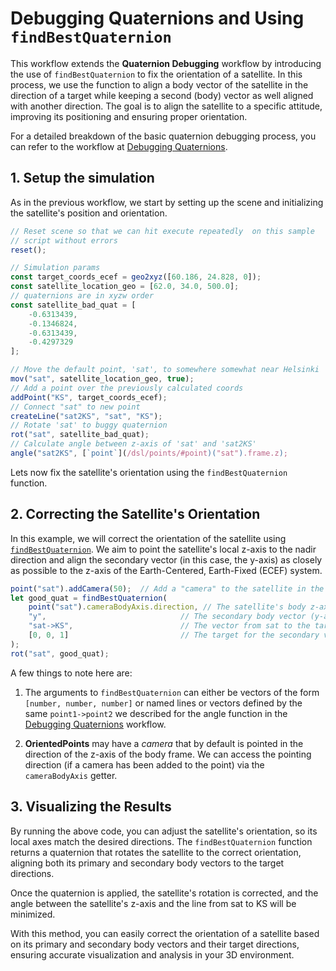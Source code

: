 # Debugging Quaternions and Using `findBestQuaternion`

This workflow extends the **Quaternion Debugging** workflow by introducing the
use of `findBestQuaternion` to fix the orientation of a satellite. In this
process, we use the function to align a body vector of the satellite in the
direction of  a target while keeping a second (body) vector as well aligned
with another direction. The goal is to align the satellite to a specific
attitude, improving its positioning and ensuring proper orientation.

For a detailed breakdown of the basic quaternion debugging process, you can
refer to the workflow at
[Debugging Quaternions](/workflows/debugging-quaternions).


## 1. Setup the simulation

As in the previous workflow, we start by setting up the scene and initializing
the satellite's position and orientation.

```javascript
// Reset scene so that we can hit execute repeatedly  on this sample 
// script without errors
reset();

// Simulation params
const target_coords_ecef = geo2xyz([60.186, 24.828, 0]);
const satellite_location_geo = [62.0, 34.0, 500.0];
// quaternions are in xyzw order
const satellite_bad_quat = [
    -0.6313439,
    -0.1346824,
    -0.6313439,
    -0.4297329
];

// Move the default point, 'sat', to somewhere somewhat near Helsinki
mov("sat", satellite_location_geo, true);
// Add a point over the previously calculated coords
addPoint("KS", target_coords_ecef);
// Connect "sat" to new point
createLine("sat2KS", "sat", "KS");
// Rotate 'sat' to buggy quaternion
rot("sat", satellite_bad_quat);
// Calculate angle between z-axis of 'sat' and 'sat2KS'
angle("sat2KS", [`point`](/dsl/points/#point)("sat").frame.z);
```

Lets now  fix the satellite's orientation using the `findBestQuaternion`
function.

## 2. Correcting the Satellite's Orientation

In this example, we will correct the orientation of the satellite using
[`findBestQuaternion`](/dsl/movement-and-attitude/#findbestquaternion). We aim to point the satellite's local z-axis to the nadir
direction and align the secondary vector (in this case, the y-axis) as closely
as possible to the z-axis of the Earth-Centered, Earth-Fixed (ECEF) system.

```javascript
point("sat").addCamera(50);  // Add a "camera" to the satellite in the default orientation
let good_quat = findBestQuaternion(
    point("sat").cameraBodyAxis.direction, // The satellite's body z-axis (camera direction)
    "y",                              // The secondary body vector (y-axis)
    "sat->KS",                        // The vector from sat to the target point "KS"
    [0, 0, 1]                         // The target for the secondary vector (aligning y-axis to Earth's z-axis)
);
rot("sat", good_quat);
```

A few things to note here are:

1. The arguments to `findBestQuaternion` can either be vectors of the form
`[number, number, number]` or named lines or vectors defined by the same
`point1->point2` we described for the angle function in the [Debugging
Quaternions](/workflows/debugging-quaternions) workflow.

2. **OrientedPoints** may have a _camera_ that by default is pointed in the
direction of the z-axis of the body frame. We can access the pointing direction
(if a camera has been added to the point) via the `cameraBodyAxis` getter.


## 3. Visualizing the Results

By running the above code, you can adjust the satellite's orientation, so its
local axes match the desired directions. The `findBestQuaternion` function
returns a quaternion that rotates the satellite to the correct orientation,
aligning both its primary and secondary body vectors to the target directions.

Once the quaternion is applied, the satellite's rotation is corrected, and the
angle between the satellite's z-axis and the line from sat to KS will be
minimized.

With this method, you can easily correct the orientation of a satellite based
on its primary and secondary body vectors and their target directions, ensuring
accurate visualization and analysis in your 3D environment.
